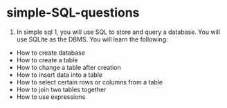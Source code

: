 # simple-SQL-questions

1. In simple sql 1, you will use SQL to store and query a database. You will use SQLite as the DBMS. You will learn the following:
- How to create database
- How to create a table
- How to change a table after creation
- How to insert data into a table
- How to select certain rows or columns from a table
- How to join two tables together
- How to use expressions
